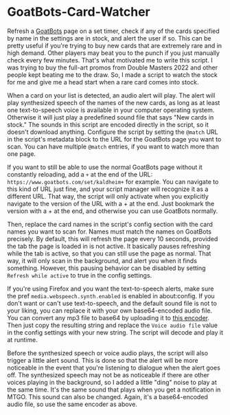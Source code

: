 # GoatBots-Card-Watcher
Refresh a [GoatBots](https://www.goatbots.com/) page on a set timer, check if any of the cards specified by name in the settings are in stock, and alert the user if so. This can be pretty useful if you're trying to buy new cards that are extremely rare and in high demand. Other players may beat you to the punch if you just manually check every few minutes. That's what motivated me to write this script. I was trying to buy the full-art promos from Double Masters 2022 and other people kept beating me to the draw. So, I made a script to watch the stock for me and give me a head start when a rare card comes into stock.

When a card on your list is detected, an audio alert will play. The alert will play synthesized speech of the names of the new cards, as long as at least one text-to-speech voice is available in your computer operating system. Otherwise it will just play a predefined sound file that says "New cards in stock." The sounds in this script are encoded directly in the script, so it doesn't download anything. Configure the script by setting the `@match` URL in the script's metadata block to the URL for the GoatBots page you want to scan. You can have multiple `@match` entries, if you want to watch more than one page.

If you want to still be able to use the normal GoatBots page without it constantly reloading, add a `+` at the end of the URL: `https://www.goatbots.com/set/kaldheim+` for example. You can navigate to this kind of URL just fine, and your script manager will recognize it as a different URL. That way, the script will only activate when you explicitly navigate to the version of the URL with a + at the end. Just bookmark the version with a + at the end, and otherwise you can use GoatBots normally.

Then, replace the card names in the script's config section with the card names you want to scan for. Names must match the names on GoatBots precisely. By default, this will refresh the page every 10 seconds, provided the tab the page is loaded in is not active. It basically pauses refreshing while the tab is active, so that you can still use the page as normal. That way, it will only scan in the background, and alert you when it finds something. However, this pausing behavior can be disabled by setting `Refresh while active` to true in the config settings.

If you're using Firefox and you want the text-to-speech alerts, make sure the pref `media.webspeech.synth.enabled` is enabled in about:config. If you don't want or can't use text-to-speech, and the default sound file is not to your liking, you can replace it with your own base64-encoded audio file. You can convert any mp3 file to base64 by uploading it to [this encoder](https://codepen.io/xewl/pen/NjyRJx). Then just copy the resulting string and replace the `Voice audio file` value in the config settings with your new string. The script will decode and play it at runtime.

Before the synthesized speech or voice audio plays, the script will also trigger a little alert sound. This is done so that the alert will be more noticeable in the event that you're listening to dialogue when the alert goes off. The synthesized speech may not be as noticeable if there are other voices playing in the background, so I added a little "ding" noise to play at the same time. It's the same sound that plays when you get a notification in MTGO. This sound can also be changed. Again, it's a base64-encoded audio file, so use the same encoder as above.